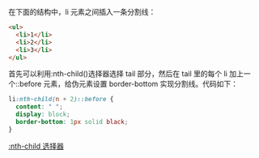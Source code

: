 在下面的结构中，li 元素之间插入一条分割线：

```html
<ul>
  <li>1</li>
  <li>2</li>
  <li>3</li>
</ul>
```

首先可以利用:nth-child()选择器选择 tail 部分，然后在 tail 里的每个 li 加上一个::before 元素，给伪元素设置 border-bottom 实现分割线。代码如下：

```css
li:nth-child(n + 2)::before {
  content: " ";
  display: block;
  border-bottom: 1px solid black;
}
```

[:nth-child 选择器](#/blog/CSS层叠样式表/CSS3选择器)
